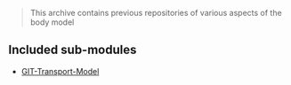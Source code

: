 > This archive contains previous repositories of various aspects of the body model

## Included sub-modules
- [GIT-Transport-Model](GIT-Transport-Model/README.md)
